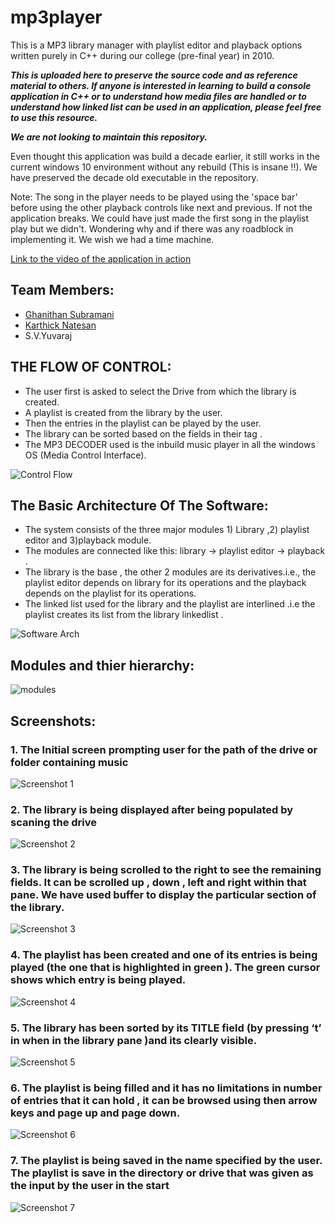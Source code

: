 # mp3player

This is a MP3 library manager with playlist editor and playback options written purely in C++ during our college (pre-final year) in 2010.

***This is uploaded here to preserve the source code and as reference material to others. If anyone is interested in learning to build a console application in C++ or to understand how media files are handled or to understand how linked list can be used in an application, please feel free to use this resource.***

***We are not looking to maintain this repository.***

Even thought this application was build a decade earlier, it still works in the current windows 10 environment without any rebuild (This is insane !!). We have preserved the decade old executable in the repository.

Note: The song in the player needs to be played using the 'space bar' before using the other playback controls like next and previous. If not the application breaks. We could have just made the first song in the playlist play but we didn't. Wondering why and if there was any roadblock in implementing it. We wish we had a time machine.

[Link to the video of the application in action](https://www.linkedin.com/posts/ghanithan-subramani-4b707aa0_internship-project-github-activity-6957022900507865088-nHJS?utm_source=linkedin_share&utm_medium=member_desktop_web)


## Team Members:
- [Ghanithan Subramani](https://www.linkedin.com/in/ghanithan/)
- [Karthick Natesan](https://www.linkedin.com/in/karthick-natesan-660545a0/)
- S.V.Yuvaraj

## THE FLOW OF CONTROL:
- The user first is asked to select the Drive from which the library is created.
- A playlist is created from the library by the user.
- Then  the entries in the playlist can be played by the user. 
- The library can be sorted based on the fields in their tag .
- The MP3 DECODER used is the inbuild music player in all the windows OS (Media Control Interface).

![Control Flow](/doc/pics/controlFlow.png)

## The Basic Architecture Of The Software:
- The system consists of the three major modules 1) Library ,2) playlist editor and 3)playback module.
- The modules are connected like this:  library -> playlist editor -> playback .
- The library is the base , the other 2 modules are its derivatives.i.e., the  playlist editor depends on library for its operations and the playback depends on the playlist for its operations.
- The linked list used for the library and the playlist are interlined .i.e the playlist creates its list from the library linkedlist .

![Software Arch](/doc/pics/arch.png)

## Modules and thier hierarchy:
![modules](/doc/pics/modules.png)

## Screenshots:

### 1. The Initial screen prompting user for the path of the drive or folder containing music 
![Screenshot 1](/doc/pics/1.png)


### 2. The library is being displayed after being populated by scaning the drive 
![Screenshot 2](/doc/pics/2.png)

### 3. The library is being scrolled to the right to see the remaining fields. It can be scrolled up , down , left and right within that pane. We have used buffer to display the particular section of the library. 
![Screenshot 3](/doc/pics/3.png)

### 4. The playlist has been created and one of its entries is being played (the one that is highlighted in green ). The green cursor shows which entry is being played.
![Screenshot 4](/doc/pics/4.png)

### 5. The library has been sorted by its TITLE field (by pressing ‘t’ in when in the library pane )and its clearly visible.
![Screenshot 5](/doc/pics/5.png)

### 6. The playlist is being filled and it has no limitations in number of entries that it can hold , it can be browsed using then arrow keys  and page up and page down.
![Screenshot 6](/doc/pics/6.png)

### 7. The playlist is being saved in the name specified by the user. The playlist is save in the directory or drive that was given as the input by the user in the start
![Screenshot 7](/doc/pics/7.png)
